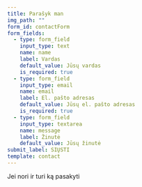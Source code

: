 ```yaml
---
title: Parašyk man
img_path: ""
form_id: contactForm
form_fields:
  - type: form_field
    input_type: text
    name: name
    label: Vardas
    default_value: Jūsų vardas
    is_required: true
  - type: form_field
    input_type: email
    name: email
    label: El. pašto adresas
    default_value: Jūsų el. pašto adresas
    is_required: true
  - type: form_field
    input_type: textarea
    name: message
    label: Žinutė
    default_value: Jūsų žinutė
submit_label: SIŲSTI
template: contact
---
```

Jei nori ir turi ką pasakyti